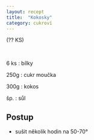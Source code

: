```yaml
---
layout: recept
title:  "Kokosky"
category: cukroví
---
```


(?? KS)

<br>

<div class="ingredience" markdown="1">

6 ks
: bílky

250g
: cukr moučka

300g
: kokos

šp.
: sůl

</div>

## Postup

<div class="postup" markdown="1">

- sušit několik hodin na 50-70°
     
</div>
